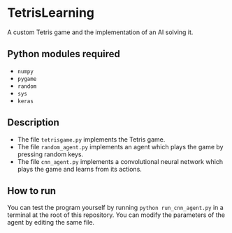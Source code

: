 # TetrisLearning
A custom Tetris game and the implementation of an AI solving it.

## Python modules required
- `numpy`
- `pygame`
- `random`
- `sys`
- `keras`

## Description
- The file `tetrisgame.py` implements the Tetris game.
- The file `random_agent.py` implements an agent which plays the game by pressing random keys.
- The file `cnn_agent.py` implements a convolutional neural network which plays the game and learns from its actions.

## How to run
You can test the program yourself by running `python run_cnn_agent.py` in a terminal at the root of this repository.
You can modify the parameters of the agent by editing the same file.
